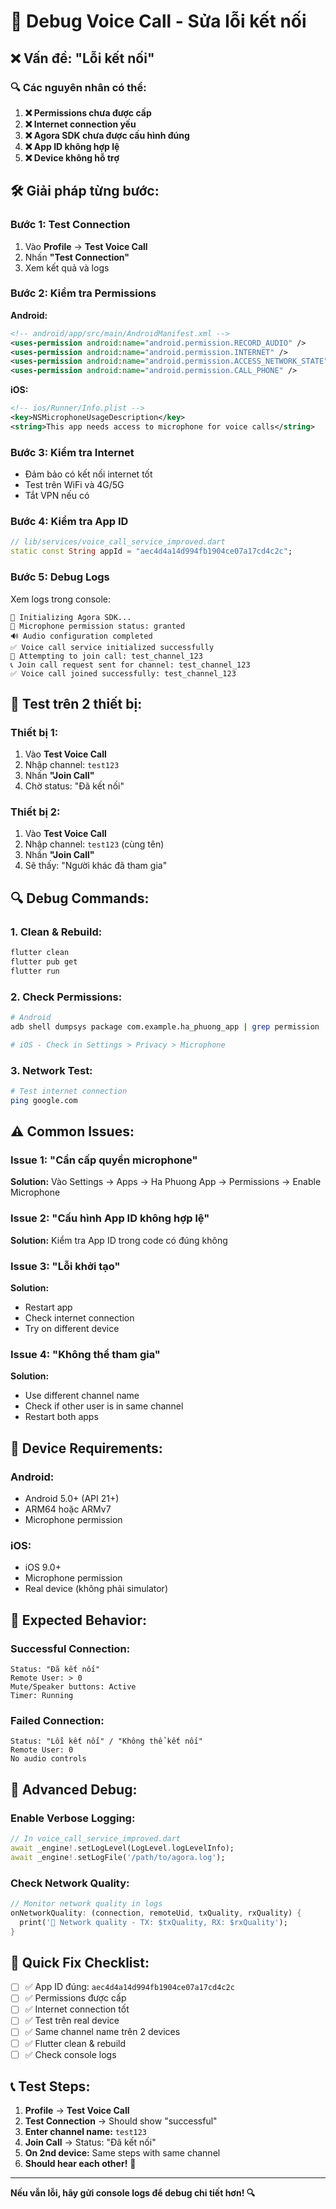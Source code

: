 # 🔧 **Debug Voice Call - Sửa lỗi kết nối**

## ❌ **Vấn đề: "Lỗi kết nối"**

### 🔍 **Các nguyên nhân có thể:**

1. **❌ Permissions chưa được cấp**
2. **❌ Internet connection yếu**
3. **❌ Agora SDK chưa được cấu hình đúng**
4. **❌ App ID không hợp lệ**
5. **❌ Device không hỗ trợ**

## 🛠️ **Giải pháp từng bước:**

### **Bước 1: Test Connection**
1. Vào **Profile** → **Test Voice Call**
2. Nhấn **"Test Connection"**
3. Xem kết quả và logs

### **Bước 2: Kiểm tra Permissions**

**Android:**
```xml
<!-- android/app/src/main/AndroidManifest.xml -->
<uses-permission android:name="android.permission.RECORD_AUDIO" />
<uses-permission android:name="android.permission.INTERNET" />
<uses-permission android:name="android.permission.ACCESS_NETWORK_STATE" />
<uses-permission android:name="android.permission.CALL_PHONE" />
```

**iOS:**
```xml
<!-- ios/Runner/Info.plist -->
<key>NSMicrophoneUsageDescription</key>
<string>This app needs access to microphone for voice calls</string>
```

### **Bước 3: Kiểm tra Internet**
- Đảm bảo có kết nối internet tốt
- Test trên WiFi và 4G/5G
- Tắt VPN nếu có

### **Bước 4: Kiểm tra App ID**
```dart
// lib/services/voice_call_service_improved.dart
static const String appId = "aec4d4a14d994fb1904ce07a17cd4c2c";
```

### **Bước 5: Debug Logs**

Xem logs trong console:
```
🔧 Initializing Agora SDK...
🎤 Microphone permission status: granted
🔊 Audio configuration completed
✅ Voice call service initialized successfully
🚀 Attempting to join call: test_channel_123
📞 Join call request sent for channel: test_channel_123
✅ Voice call joined successfully: test_channel_123
```

## 🧪 **Test trên 2 thiết bị:**

### **Thiết bị 1:**
1. Vào **Test Voice Call**
2. Nhập channel: `test123`
3. Nhấn **"Join Call"**
4. Chờ status: "Đã kết nối"

### **Thiết bị 2:**
1. Vào **Test Voice Call**
2. Nhập channel: `test123` (cùng tên)
3. Nhấn **"Join Call"**
4. Sẽ thấy: "Người khác đã tham gia"

## 🔍 **Debug Commands:**

### **1. Clean & Rebuild:**
```bash
flutter clean
flutter pub get
flutter run
```

### **2. Check Permissions:**
```bash
# Android
adb shell dumpsys package com.example.ha_phuong_app | grep permission

# iOS - Check in Settings > Privacy > Microphone
```

### **3. Network Test:**
```bash
# Test internet connection
ping google.com
```

## ⚠️ **Common Issues:**

### **Issue 1: "Cần cấp quyền microphone"**
**Solution:** Vào Settings → Apps → Ha Phuong App → Permissions → Enable Microphone

### **Issue 2: "Cấu hình App ID không hợp lệ"**
**Solution:** Kiểm tra App ID trong code có đúng không

### **Issue 3: "Lỗi khởi tạo"**
**Solution:** 
- Restart app
- Check internet connection
- Try on different device

### **Issue 4: "Không thể tham gia"**
**Solution:**
- Use different channel name
- Check if other user is in same channel
- Restart both apps

## 📱 **Device Requirements:**

### **Android:**
- Android 5.0+ (API 21+)
- ARM64 hoặc ARMv7
- Microphone permission

### **iOS:**
- iOS 9.0+
- Microphone permission
- Real device (không phải simulator)

## 🎯 **Expected Behavior:**

### **Successful Connection:**
```
Status: "Đã kết nối"
Remote User: > 0
Mute/Speaker buttons: Active
Timer: Running
```

### **Failed Connection:**
```
Status: "Lỗi kết nối" / "Không thể kết nối"
Remote User: 0
No audio controls
```

## 🔧 **Advanced Debug:**

### **Enable Verbose Logging:**
```dart
// In voice_call_service_improved.dart
await _engine!.setLogLevel(LogLevel.logLevelInfo);
await _engine!.setLogFile('/path/to/agora.log');
```

### **Check Network Quality:**
```dart
// Monitor network quality in logs
onNetworkQuality: (connection, remoteUid, txQuality, rxQuality) {
  print('📶 Network quality - TX: $txQuality, RX: $rxQuality');
}
```

## 🚀 **Quick Fix Checklist:**

- [ ] ✅ App ID đúng: `aec4d4a14d994fb1904ce07a17cd4c2c`
- [ ] ✅ Permissions được cấp
- [ ] ✅ Internet connection tốt
- [ ] ✅ Test trên real device
- [ ] ✅ Same channel name trên 2 devices
- [ ] ✅ Flutter clean & rebuild
- [ ] ✅ Check console logs

## 📞 **Test Steps:**

1. **Profile** → **Test Voice Call**
2. **Test Connection** → Should show "successful"
3. **Enter channel name:** `test123`
4. **Join Call** → Status: "Đã kết nối"
5. **On 2nd device:** Same steps with same channel
6. **Should hear each other!** 🎉

---

**Nếu vẫn lỗi, hãy gửi console logs để debug chi tiết hơn! 🔍**
